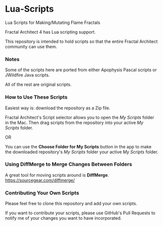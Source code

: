 # Lua-Scripts
Lua Scripts for Making/Mutating Flame Fractals

Fractal Architect 4 has Lua scripting support.

This repository is intended to hold scripts so that the entire Fractal Architect community can use them. 


### Notes
Some of the scripts here are ported from either Apophysis Pascal scripts or JWildfire Java scripts. 


All of the rest are original scripts.

### How to Use These Scripts

Easiest way is: download the repository as a Zip file.

Fractal Architect's Script selector allows you to open the *My Scripts* folder in the Mac. Then drag scripts from the repository into your active *My Scripts* folder.

OR

You can use the **Choose Folder for My Scripts** button in the app to make the downloaded repository's *My Scripts* folder your active *My Scripts* folder.


### Using DiffMerge to Merge Changes Between Folders

A great tool for moving scripts around is **DiffMerge**.
https://sourcegear.com/diffmerge/


### Contributing Your Own Scripts

Please feel free to clone this repository and add your own scripts.

If you want to contribute your scripts, please use GitHub's Pull Requests to notify me of your changes you want to have incorporated.



